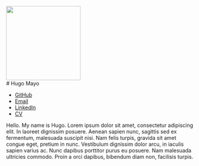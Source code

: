 <img class="face" src="images/hugoppic.jpg" width="200" height="200">

<div class="center">
# Hugo Mayo
</div>

<div class="links">
<ul>
  <li><a href="https://github.com/[insert]">GitHub</a></li>
  <li><a href="mailto:[insert]">Email</a></li>
  <li><a href="https://www.linkedin.com/in/[insert]/">LinkedIn</a></li>
  <li><a href="/cvs/[insert].pdf">CV</a></li>
</ul>
</div>

Hello. My name is Hugo. Lorem ipsum dolor sit amet, consectetur adipiscing elit. In laoreet dignissim posuere. Aenean sapien nunc, sagittis sed ex fermentum, malesuada suscipit nisi. Nam felis turpis, gravida sit amet congue eget, pretium in nunc. Vestibulum dignissim dolor arcu, in iaculis sapien varius ac. Nunc dapibus porttitor purus eu posuere. Nam malesuada ultricies commodo. Proin a orci dapibus, bibendum diam non, facilisis turpis.